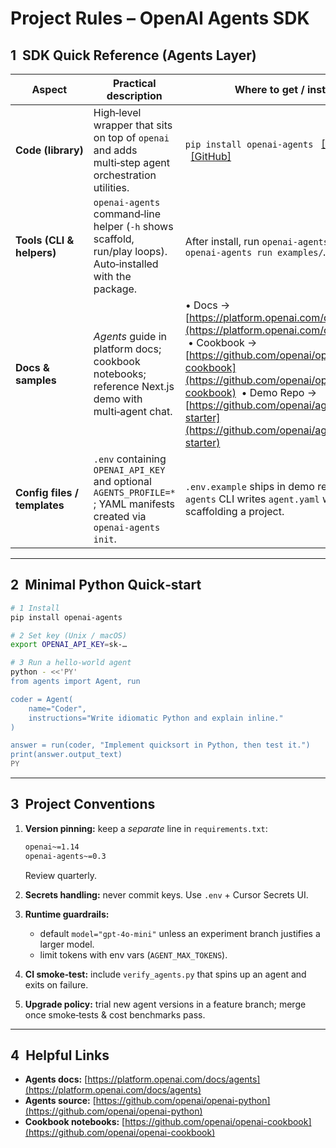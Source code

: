 # Project Rules – OpenAI **Agents** SDK

## 1  SDK Quick Reference (Agents Layer)

| Aspect                       | Practical description                                                                                                 | Where to get / install                                                                                                                                                                                                                                                                               |
| ---------------------------- | --------------------------------------------------------------------------------------------------------------------- | ---------------------------------------------------------------------------------------------------------------------------------------------------------------------------------------------------------------------------------------------------------------------------------------------------- |
| **Code (library)**           | High‑level wrapper that sits on top of `openai` and adds multi‑step agent orchestration utilities.                    | `pip install openai-agents`   [\[PyPI\]](https://pypi.org/project/openai-agents)   [\[GitHub\]](https://github.com/openai/openai-python/tree/main/openai/agents)                                                                                                                                     |
| **Tools (CLI & helpers)**    | `openai-agents` command‑line helper (`-h` shows scaffold, run/play loops). Auto‑installed with the package.           | After install, run `openai-agents init` or `openai-agents run examples/…`                                                                                                                                                                                                                            |
| **Docs & samples**           | *Agents* guide in platform docs; cookbook notebooks; reference Next.js demo with multi‑agent chat.                    | • Docs → [https://platform.openai.com/docs/agents](https://platform.openai.com/docs/agents)  • Cookbook → [https://github.com/openai/openai-cookbook](https://github.com/openai/openai-cookbook)  • Demo Repo → [https://github.com/openai/agents-starter](https://github.com/openai/agents-starter) |
| **Config files / templates** | `.env` containing `OPENAI_API_KEY` and optional `AGENTS_PROFILE=*` ; YAML manifests created via `openai-agents init`. | `.env.example` ships in demo repo. `openai-agents` CLI writes `agent.yaml` when scaffolding a project.                                                                                                                                                                                               |

---

## 2  Minimal Python Quick‑start

```bash
# 1 Install
pip install openai-agents

# 2 Set key (Unix / macOS)
export OPENAI_API_KEY=sk-…

# 3 Run a hello‑world agent
python - <<'PY'
from agents import Agent, run

coder = Agent(
    name="Coder",
    instructions="Write idiomatic Python and explain inline."
)

answer = run(coder, "Implement quicksort in Python, then test it.")
print(answer.output_text)
PY
```

---

## 3  Project Conventions

1. **Version pinning:** keep a *separate* line in `requirements.txt`:

   ```txt
   openai~=1.14
   openai-agents~=0.3
   ```

   Review quarterly.
2. **Secrets handling:** never commit keys. Use `.env` + Cursor Secrets UI.
3. **Runtime guardrails:**

   * default `model="gpt-4o-mini"` unless an experiment branch justifies a larger model.
   * limit tokens with env vars (`AGENT_MAX_TOKENS`).
4. **CI smoke‑test:** include `verify_agents.py` that spins up an agent and exits on failure.
5. **Upgrade policy:** trial new agent versions in a feature branch; merge once smoke‑tests & cost benchmarks pass.

---

## 4  Helpful Links

* **Agents docs:** [https://platform.openai.com/docs/agents](https://platform.openai.com/docs/agents)
* **Agents source:** [https://github.com/openai/openai-python](https://github.com/openai/openai-python)
* **Cookbook notebooks:** [https://github.com/openai/openai-cookbook](https://github.com/openai/openai-cookbook)
